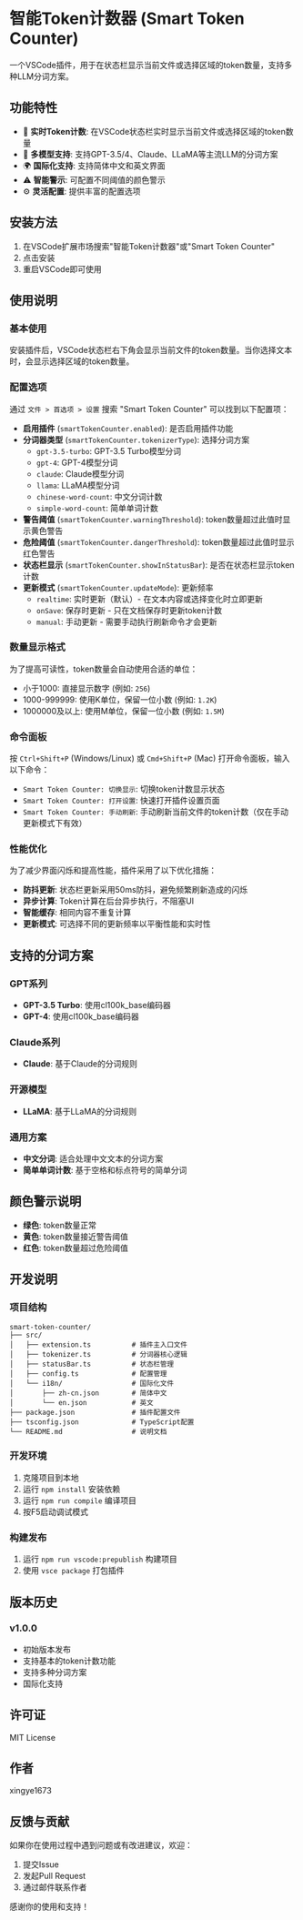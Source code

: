 # 智能Token计数器 (Smart Token Counter)

一个VSCode插件，用于在状态栏显示当前文件或选择区域的token数量，支持多种LLM分词方案。

## 功能特性

- 🔢 **实时Token计数**: 在VSCode状态栏实时显示当前文件或选择区域的token数量
- 🤖 **多模型支持**: 支持GPT-3.5/4、Claude、LLaMA等主流LLM的分词方案
- 🌍 **国际化支持**: 支持简体中文和英文界面
- ⚠️ **智能警示**: 可配置不同阈值的颜色警示
- ⚙️ **灵活配置**: 提供丰富的配置选项

## 安装方法

1. 在VSCode扩展市场搜索"智能Token计数器"或"Smart Token Counter"
2. 点击安装
3. 重启VSCode即可使用

## 使用说明

### 基本使用

安装插件后，VSCode状态栏右下角会显示当前文件的token数量。当你选择文本时，会显示选择区域的token数量。

### 配置选项

通过 `文件 > 首选项 > 设置` 搜索 "Smart Token Counter" 可以找到以下配置项：

- **启用插件** (`smartTokenCounter.enabled`): 是否启用插件功能
- **分词器类型** (`smartTokenCounter.tokenizerType`): 选择分词方案
  - `gpt-3.5-turbo`: GPT-3.5 Turbo模型分词
  - `gpt-4`: GPT-4模型分词
  - `claude`: Claude模型分词
  - `llama`: LLaMA模型分词
  - `chinese-word-count`: 中文分词计数
  - `simple-word-count`: 简单单词计数
- **警告阈值** (`smartTokenCounter.warningThreshold`): token数量超过此值时显示黄色警告
- **危险阈值** (`smartTokenCounter.dangerThreshold`): token数量超过此值时显示红色警告
- **状态栏显示** (`smartTokenCounter.showInStatusBar`): 是否在状态栏显示token计数
- **更新模式** (`smartTokenCounter.updateMode`): 更新频率
  - `realtime`: 实时更新（默认）- 在文本内容或选择变化时立即更新
  - `onSave`: 保存时更新 - 只在文档保存时更新token计数
  - `manual`: 手动更新 - 需要手动执行刷新命令才会更新

### 数量显示格式

为了提高可读性，token数量会自动使用合适的单位：
- 小于1000: 直接显示数字 (例如: `256`)
- 1000-999999: 使用K单位，保留一位小数 (例如: `1.2K`)
- 1000000及以上: 使用M单位，保留一位小数 (例如: `1.5M`)

### 命令面板

按 `Ctrl+Shift+P` (Windows/Linux) 或 `Cmd+Shift+P` (Mac) 打开命令面板，输入以下命令：

- `Smart Token Counter: 切换显示`: 切换token计数显示状态
- `Smart Token Counter: 打开设置`: 快速打开插件设置页面
- `Smart Token Counter: 手动刷新`: 手动刷新当前文件的token计数（仅在手动更新模式下有效）

### 性能优化

为了减少界面闪烁和提高性能，插件采用了以下优化措施：
- **防抖更新**: 状态栏更新采用50ms防抖，避免频繁刷新造成的闪烁
- **异步计算**: Token计算在后台异步执行，不阻塞UI
- **智能缓存**: 相同内容不重复计算
- **更新模式**: 可选择不同的更新频率以平衡性能和实时性

## 支持的分词方案

### GPT系列
- **GPT-3.5 Turbo**: 使用cl100k_base编码器
- **GPT-4**: 使用cl100k_base编码器

### Claude系列
- **Claude**: 基于Claude的分词规则

### 开源模型
- **LLaMA**: 基于LLaMA的分词规则

### 通用方案
- **中文分词**: 适合处理中文文本的分词方案
- **简单单词计数**: 基于空格和标点符号的简单分词

## 颜色警示说明

- **绿色**: token数量正常
- **黄色**: token数量接近警告阈值
- **红色**: token数量超过危险阈值

## 开发说明

### 项目结构

```
smart-token-counter/
├── src/
│   ├── extension.ts          # 插件主入口文件
│   ├── tokenizer.ts          # 分词器核心逻辑
│   ├── statusBar.ts          # 状态栏管理
│   ├── config.ts             # 配置管理
│   └── i18n/                 # 国际化文件
│       ├── zh-cn.json        # 简体中文
│       └── en.json           # 英文
├── package.json              # 插件配置文件
├── tsconfig.json             # TypeScript配置
└── README.md                 # 说明文档
```

### 开发环境

1. 克隆项目到本地
2. 运行 `npm install` 安装依赖
3. 运行 `npm run compile` 编译项目
4. 按F5启动调试模式

### 构建发布

1. 运行 `npm run vscode:prepublish` 构建项目
2. 使用 `vsce package` 打包插件

## 版本历史

### v1.0.0
- 初始版本发布
- 支持基本的token计数功能
- 支持多种分词方案
- 国际化支持

## 许可证

MIT License

## 作者

xingye1673

## 反馈与贡献

如果你在使用过程中遇到问题或有改进建议，欢迎：

1. 提交Issue
2. 发起Pull Request
3. 通过邮件联系作者

感谢你的使用和支持！
